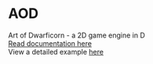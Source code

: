 # AOD
Art of Dwarficorn - a 2D game engine in D<br>
<a href="https://aodq.github.io/pages/documents/AOD/AOD.html">Read documentation here</a><br>
View a detailed example <a href="https://github.com/aodq/example-aod-pong">here</a><br>
